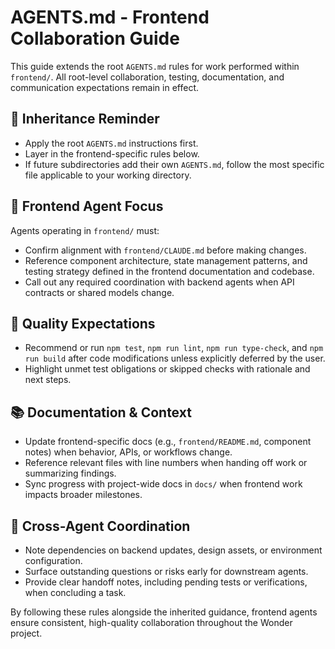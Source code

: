 # AGENTS.md - Frontend Collaboration Guide

This guide extends the root `AGENTS.md` rules for work performed within `frontend/`. All root-level collaboration, testing, documentation, and communication expectations remain in effect.

## 🔁 Inheritance Reminder

- Apply the root `AGENTS.md` instructions first.
- Layer in the frontend-specific rules below.
- If future subdirectories add their own `AGENTS.md`, follow the most specific file applicable to your working directory.

## 🎯 Frontend Agent Focus

Agents operating in `frontend/` must:
- Confirm alignment with `frontend/CLAUDE.md` before making changes.
- Reference component architecture, state management patterns, and testing strategy defined in the frontend documentation and codebase.
- Call out any required coordination with backend agents when API contracts or shared models change.

## 🧪 Quality Expectations

- Recommend or run `npm test`, `npm run lint`, `npm run type-check`, and `npm run build` after code modifications unless explicitly deferred by the user.
- Highlight unmet test obligations or skipped checks with rationale and next steps.

## 📚 Documentation & Context

- Update frontend-specific docs (e.g., `frontend/README.md`, component notes) when behavior, APIs, or workflows change.
- Reference relevant files with line numbers when handing off work or summarizing findings.
- Sync progress with project-wide docs in `docs/` when frontend work impacts broader milestones.

## 🤝 Cross-Agent Coordination

- Note dependencies on backend updates, design assets, or environment configuration.
- Surface outstanding questions or risks early for downstream agents.
- Provide clear handoff notes, including pending tests or verifications, when concluding a task.

By following these rules alongside the inherited guidance, frontend agents ensure consistent, high-quality collaboration throughout the Wonder project.

